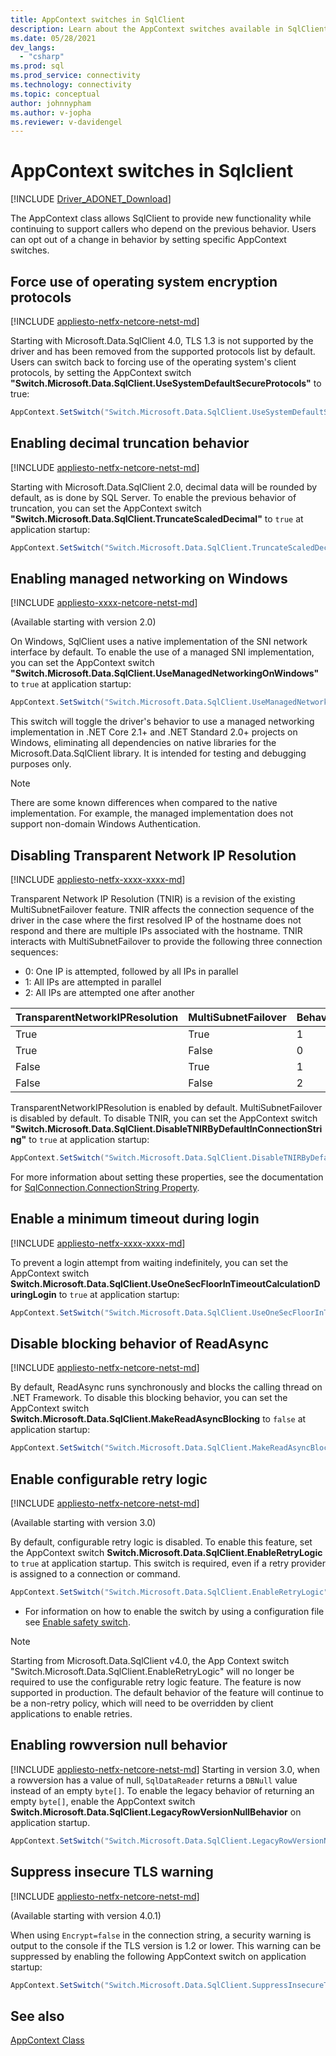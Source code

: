 ```yaml
---
title: AppContext switches in SqlClient
description: Learn about the AppContext switches available in SqlClient and how to use them to modify some default behaviors.
ms.date: 05/28/2021
dev_langs: 
  - "csharp"
ms.prod: sql
ms.prod_service: connectivity
ms.technology: connectivity
ms.topic: conceptual
author: johnnypham
ms.author: v-jopha
ms.reviewer: v-davidengel
---
```

# AppContext switches in Sqlclient

[!INCLUDE [Driver_ADONET_Download](../../includes/driver_adonet_download.md)]

The AppContext class allows SqlClient to provide new functionality while continuing to support callers who depend on the previous behavior. Users can opt out of a change in behavior by setting specific AppContext switches.

## Force use of operating system encryption protocols

[!INCLUDE [appliesto-netfx-netcore-netst-md](../../includes/appliesto-netfx-netcore-netst-md.md)]

Starting with Microsoft.Data.SqlClient 4.0, TLS 1.3 is not supported by the driver and has been removed from the supported protocols list by default. Users can switch back to forcing use of the operating system's client protocols, by setting the AppContext switch **"Switch.Microsoft.Data.SqlClient.UseSystemDefaultSecureProtocols"** to true:

```csharp
AppContext.SetSwitch("Switch.Microsoft.Data.SqlClient.UseSystemDefaultSecureProtocols", true);
```
## Enabling decimal truncation behavior

[!INCLUDE [appliesto-netfx-netcore-netst-md](../../includes/appliesto-netfx-netcore-netst-md.md)]

Starting with Microsoft.Data.SqlClient 2.0, decimal data will be rounded by default, as is done by SQL Server. To enable the previous behavior of truncation, you can set the AppContext switch **"Switch.Microsoft.Data.SqlClient.TruncateScaledDecimal"** to `true` at application startup:

```csharp
AppContext.SetSwitch("Switch.Microsoft.Data.SqlClient.TruncateScaledDecimal", true);
```

## Enabling managed networking on Windows

[!INCLUDE [appliesto-xxxx-netcore-netst-md](../../includes/appliesto-xxxx-netcore-netst-md.md)]

(Available starting with version 2.0)

On Windows, SqlClient uses a native implementation of the SNI network interface by default. To enable the use of a managed SNI implementation, you can set the AppContext switch **"Switch.Microsoft.Data.SqlClient.UseManagedNetworkingOnWindows"** to `true` at application startup:

```csharp
AppContext.SetSwitch("Switch.Microsoft.Data.SqlClient.UseManagedNetworkingOnWindows", true);
```

This switch will toggle the driver's behavior to use a managed networking implementation in .NET Core 2.1+ and .NET Standard 2.0+ projects on Windows, eliminating all dependencies on native libraries for the Microsoft.Data.SqlClient library. It is intended for testing and debugging purposes only.

> [!NOTE]
> There are some known differences when compared to the native implementation. For example, the managed implementation does not support non-domain Windows Authentication.

## Disabling Transparent Network IP Resolution

[!INCLUDE [appliesto-netfx-xxxx-xxxx-md](../../includes/appliesto-netfx-xxxx-xxxx-md.md)]

Transparent Network IP Resolution (TNIR) is a revision of the existing MultiSubnetFailover feature. TNIR affects the connection sequence of the driver in the case where the first resolved IP of the hostname does not respond and there are multiple IPs associated with the hostname. TNIR interacts with MultiSubnetFailover to provide the following three connection sequences:

* 0: One IP is attempted, followed by all IPs in parallel
* 1: All IPs are attempted in parallel
* 2: All IPs are attempted one after another

|TransparentNetworkIPResolution|MultiSubnetFailover|Behavior|
|--------|--------|--------|
|True|True|1|
|True|False|0|
|False|True|1|
|False|False|2|

TransparentNetworkIPResolution is enabled by default. MultiSubnetFailover is disabled by default. To disable TNIR, you can set the AppContext switch **"Switch.Microsoft.Data.SqlClient.DisableTNIRByDefaultInConnectionString"** to `true` at application startup:

```csharp
AppContext.SetSwitch("Switch.Microsoft.Data.SqlClient.DisableTNIRByDefaultInConnectionString", true);
```

For more information about setting these properties, see the documentation for [SqlConnection.ConnectionString Property](/dotnet/api/microsoft.data.sqlclient.sqlconnection.connectionstring).

## Enable a minimum timeout during login

[!INCLUDE [appliesto-netfx-xxxx-xxxx-md](../../includes/appliesto-netfx-xxxx-xxxx-md.md)]

To prevent a login attempt from waiting indefinitely, you can set the AppContext switch **Switch.Microsoft.Data.SqlClient.UseOneSecFloorInTimeoutCalculationDuringLogin** to `true` at application startup:

```csharp
AppContext.SetSwitch("Switch.Microsoft.Data.SqlClient.UseOneSecFloorInTimeoutCalculationDuringLogin", false);
```

## Disable blocking behavior of ReadAsync

[!INCLUDE [appliesto-netfx-netcore-netst-md](../../includes/appliesto-netfx-netcore-netst-md.md)]

By default, ReadAsync runs synchronously and blocks the calling thread on .NET Framework. To disable this blocking behavior, you can set the AppContext switch **Switch.Microsoft.Data.SqlClient.MakeReadAsyncBlocking** to `false` at application startup:

```csharp
AppContext.SetSwitch("Switch.Microsoft.Data.SqlClient.MakeReadAsyncBlocking", false);
```

## Enable configurable retry logic

[!INCLUDE [appliesto-netfx-netcore-netst-md](../../includes/appliesto-netfx-netcore-netst-md.md)]

(Available starting with version 3.0)

By default, configurable retry logic is disabled. To enable this feature, set the AppContext switch **Switch.Microsoft.Data.SqlClient.EnableRetryLogic** to `true` at application startup. This switch is required, even if a retry provider is assigned to a connection or command.

```csharp
AppContext.SetSwitch("Switch.Microsoft.Data.SqlClient.EnableRetryLogic", true);
```

* For information on how to enable the switch by using a configuration file see [Enable safety switch](configurable-retry-logic-config-file-sqlclient.md#enable-safety-switch).

> [!NOTE]
> Starting from Microsoft.Data.SqlClient v4.0, the App Context switch "Switch.Microsoft.Data.SqlClient.EnableRetryLogic" will no longer be required to use the configurable retry logic feature. The feature is now supported in production. The default behavior of the feature will continue to be a non-retry policy, which will need to be overridden by client applications to enable retries.

## Enabling rowversion null behavior

[!INCLUDE [appliesto-netfx-netcore-netst-md](../../includes/appliesto-netfx-netcore-netst-md.md)]
Starting in version 3.0, when a rowversion has a value of null, `SqlDataReader` returns a `DBNull` value instead of an empty `byte[]`. To enable the legacy behavior of returning an empty `byte[]`, enable the AppContext switch **Switch.Microsoft.Data.SqlClient.LegacyRowVersionNullBehavior** on application startup.

```csharp
AppContext.SetSwitch("Switch.Microsoft.Data.SqlClient.LegacyRowVersionNullBehavior", true);
```

## Suppress insecure TLS warning

[!INCLUDE [appliesto-netfx-netcore-netst-md](../../includes/appliesto-netfx-netcore-netst-md.md)]

(Available starting with version 4.0.1)

When using `Encrypt=false` in the connection string, a security warning is output to the console if the TLS version is 1.2 or lower. This warning can be suppressed by enabling the following AppContext switch on application startup:

```csharp
AppContext.SetSwitch("Switch.Microsoft.Data.SqlClient.SuppressInsecureTLSWarning", true);
```

## See also

[AppContext Class](/dotnet/api/system.appcontext?view=netcore-3.1&preserve-view=true)

